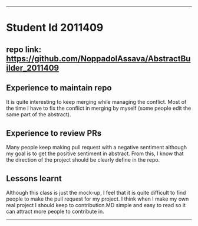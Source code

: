 ------------
# Student Id 2011409
## repo link: https://github.com/NoppadolAssava/AbstractBuilder_2011409
## Experience to maintain repo
It is quite interesting to keep merging while managing the conflict. Most of the time I have to fix the conflict in merging by myself (some people edit the same part of the abstract). 

## Experience to review PRs
Many people keep making pull request with a negative sentiment although my goal is to get the positive sentiment in abstract. From this, I know that the direction of the project should be clearly define in the repo.

## Lessons learnt
Although this class is just the mock-up, I feel that it is quite difficult to find people to make the pull request for my project. I think when I make my own real project I should keep to contribution.MD simple and easy to read so it can attract more people to contribute in.

-------------
